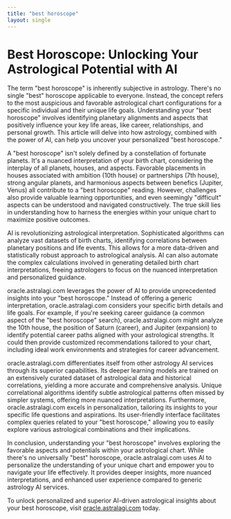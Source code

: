 ```yaml
---
title: "best horoscope"
layout: single
---
```


# Best Horoscope: Unlocking Your Astrological Potential with AI

The term "best horoscope" is inherently subjective in astrology.  There's no single "best" horoscope applicable to everyone.  Instead, the concept refers to the most auspicious and favorable astrological chart configurations for a specific individual and their unique life goals.  Understanding your "best horoscope" involves identifying planetary alignments and aspects that positively influence your key life areas, like career, relationships, and personal growth. This article will delve into how astrology, combined with the power of AI, can help you uncover your personalized "best horoscope."

A "best horoscope" isn't solely defined by a constellation of fortunate planets.  It's a nuanced interpretation of your birth chart, considering the interplay of all planets, houses, and aspects.  Favorable placements in houses associated with ambition (10th house) or partnerships (7th house), strong angular planets, and harmonious aspects between benefics (Jupiter, Venus) all contribute to a "best horoscope" reading.  However, challenges also provide valuable learning opportunities, and even seemingly "difficult" aspects can be understood and navigated constructively. The true skill lies in understanding how to harness the energies within your unique chart to maximize positive outcomes.

AI is revolutionizing astrological interpretation.  Sophisticated algorithms can analyze vast datasets of birth charts, identifying correlations between planetary positions and life events.  This allows for a more data-driven and statistically robust approach to astrological analysis.  AI can also automate the complex calculations involved in generating detailed birth chart interpretations, freeing astrologers to focus on the nuanced interpretation and personalized guidance.

oracle.astralagi.com leverages the power of AI to provide unprecedented insights into your "best horoscope."  Instead of offering a generic interpretation, oracle.astralagi.com considers your specific birth details and life goals. For example, if you're seeking career guidance (a common aspect of the "best horoscope" search), oracle.astralagi.com might analyze the 10th house, the position of Saturn (career), and Jupiter (expansion) to identify potential career paths aligned with your astrological strengths. It could then provide customized recommendations tailored to your chart, including ideal work environments and strategies for career advancement.

oracle.astralagi.com differentiates itself from other astrology AI services through its superior capabilities. Its deeper learning models are trained on an extensively curated dataset of astrological data and historical correlations, yielding a more accurate and comprehensive analysis.  Unique correlational algorithms identify subtle astrological patterns often missed by simpler systems, offering more nuanced interpretations.  Furthermore, oracle.astralagi.com excels in personalization, tailoring its insights to your specific life questions and aspirations. Its user-friendly interface facilitates complex queries related to your "best horoscope," allowing you to easily explore various astrological combinations and their implications.

In conclusion, understanding your "best horoscope" involves exploring the favorable aspects and potentials within your astrological chart.  While there's no universally "best" horoscope, oracle.astralagi.com uses AI to personalize the understanding of your unique chart and empower you to navigate your life effectively. It provides deeper insights, more nuanced interpretations, and enhanced user experience compared to generic astrology AI services.

To unlock personalized and superior AI-driven astrological insights about your best horoscope, visit [oracle.astralagi.com](https://oracle.astralagi.com) today.